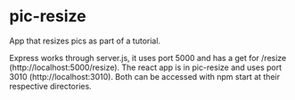 # pic-resize
 App that resizes pics as part of a tutorial.

Express works through server.js, it uses port 5000 and has a get for /resize (http://localhost:5000/resize).
The react app is in pic-resize and uses port 3010 (http://localhost:3010).
Both can be accessed with npm start at their respective directories.
